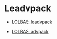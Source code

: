 # Leadvpack

- [LOLBAS: leadvpack](https://lolbas-project.github.io/lolbas/Libraries/Ieadvpack/)

- [LOLBAS: advpack](https://lolbas-project.github.io/lolbas/Libraries/Advpack/)